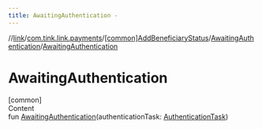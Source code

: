 ```yaml
---
title: AwaitingAuthentication -
---
```

//[link](../../../index.md)/[com.tink.link.payments](../../index.md)/[[common]AddBeneficiaryStatus](../index.md)/[AwaitingAuthentication](index.md)/[AwaitingAuthentication](-awaiting-authentication.md)



# AwaitingAuthentication  
[common]  
Content  
fun [AwaitingAuthentication](-awaiting-authentication.md)(authenticationTask: [AuthenticationTask](../../../com.tink.link.authentication/[common]-authentication-task/index.md))  



